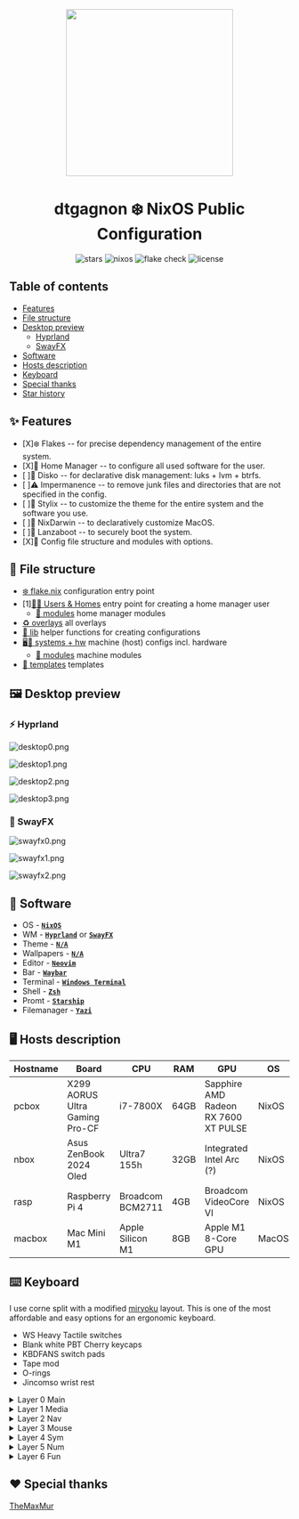 <div align="center"><img src="assets/nixos-logo.png" width="300px"></div>
<h1 align="center">dtgagnon ❄️ NixOS Public Configuration</h1>

<div align="center">

![stars](https://img.shields.io/github/stars/TheMaxMur/NixOS-Configuration?label=Stars&color=F5A97F&labelColor=303446&style=flat&logo=starship&logoColor=F5A97F)
![nixos](https://img.shields.io/badge/NixOS-unstable-blue.svg?style=flat&logo=nixos&logoColor=CAD3F5&colorA=24273A&colorB=8aadf4)
![flake check](https://img.shields.io/static/v1?label=Nix%20Flake&message=Check&style=flat&logo=nixos&colorA=24273A&colorB=9173ff&logoColor=CAD3F5)
![license](https://img.shields.io/static/v1.svg?style=flat&label=License&message=Unlicense&colorA=24273A&colorB=91d7e3&logo=unlicense&logoColor=91d7e3&)

</div>

## Table of contents

- [Features](#-features)
- [File structure](#-file-structure)
- [Desktop preview](#%EF%B8%8F-desktop-preview)
  - [Hyprland](#-hyprland)
  - [SwayFX](#-swayfx)
- [Software](#-software)
- [Hosts description](#%EF%B8%8F-hosts-description)
- [Keyboard](#%EF%B8%8F-keyboard)
- [Special thanks](#%EF%B8%8F-special-thanks)
- [Star history](#-star-history)

## ✨ Features 

- [X]❄️ Flakes -- for precise dependency management of the entire system.
- [X]🏡 Home Manager -- to configure all used software for the user.
- [ ]💽 Disko -- for declarative disk management: luks + lvm + btrfs.
- [ ]⚠️ Impermanence -- to remove junk files and directories that are not specified in the config.
- [ ]💈 Stylix -- to customize the theme for the entire system and the software you use.
- [ ]🍎 NixDarwin -- to declaratively customize MacOS.
- [ ]🔐 Lanzaboot -- to securely boot the system.
- [X]📁 Config file structure and modules with options.

## 📁 File structure

- [❄️ flake.nix](flake.nix) configuration entry point
- [1][👤🏡 Users & Homes](homes/) entry point for creating a home manager user
    - [🧩 modules](modules/home/) home manager modules 
- [♻️ overlays](overlays/) all overlays
- [📃 lib](lib/) helper functions for creating configurations
- [🖥️💾 systems + hw](systems/) machine (host) configs incl. hardware
    - [🧩 modules](modules/nixos/) machine modules
- [📄 templates](templates/) templates

## 🖼️ Desktop preview

### ⚡ Hyprland

![desktop0.png](assets/github/desktop0.png)

![desktop1.png](assets/github/desktop1.png)

![desktop2.png](assets/github/desktop2.png)

![desktop3.png](assets/github/desktop3.png)

### 💪 SwayFX

![swayfx0.png](assets/github/swayfx/image0.png)

![swayfx1.png](assets/github/swayfx/image1.png)

![swayfx2.png](assets/github/swayfx/image2.png)

## 📘 Software

 - OS - [**`NixOS`**](https://nixos.org/)
 - WM - [**`Hyprland`**](https://hyprland.org/) or [**`SwayFX`**](https://github.com/WillPower3309/swayfx)
 - Theme - [**`N/A`**]()
 - Wallpapers - [**`N/A`**]()
 - Editor - [**`Neovim`**](https://neovim.io/)
 - Bar - [**`Waybar`**](https://github.com/Alexays/Waybar)
 - Terminal - [**`Windows Terminal`**](https://)
 - Shell - [**`Zsh`**](https://)
 - Promt - [**`Starship`**](https://starship.rs/)
 - Filemanager - [**`Yazi`**](https://github.com/sxyazi/yazi)

## 🖥️ Hosts description

| Hostname | Board | CPU | RAM | GPU | OS | State |
| --- | --- | --- | --- | --- | --- | --- |
| pcbox | X299 AORUS Ultra Gaming Pro-CF | i7-7800X | 64GB | Sapphire AMD Radeon RX 7600 XT PULSE | NixOS | OK |
| nbox | Asus ZenBook 2024 Oled | Ultra7 155h | 32GB | Integrated Intel Arc (?) | NixOS | OK |
| rasp | Raspberry Pi 4 | Broadcom BCM2711 | 4GB | Broadcom VideoCore VI | NixOS | OK |
| macbox | Mac Mini M1 | Apple Silicon M1 | 8GB | Apple M1 8-Core GPU | MacOS | ? |

## ⌨️ Keyboard

I use corne split with a modified [miryoku](https://github.com/manna-harbour/miryoku) layout. This is one of the most affordable and easy options for an ergonomic keyboard. 

- WS Heavy Tactile switches
- Blank white PBT Cherry keycaps
- KBDFANS switch pads
- Tape mod
- O-rings
- Jincomso wrist rest 

<details><summary>Layer 0 Main</summary>

![layer-0.png](assets/keyboard/layer-0.png)

</details>

<details><summary>Layer 1 Media</summary>

![layer-1.png](assets/keyboard/layer-1.png)

</details>

<details><summary>Layer 2 Nav</summary>

![layer-2.png](assets/keyboard/layer-2.png)

</details>

<details><summary>Layer 3 Mouse</summary>

![layer-3.png](assets/keyboard/layer-3.png)

</details>

<details><summary>Layer 4 Sym</summary>

![layer-4.png](assets/keyboard/layer-4.png)

</details>

<details><summary>Layer 5 Num</summary>

![layer-5.png](assets/keyboard/layer-5.png)

</details>

<details><summary>Layer 6 Fun</summary>

![layer-6.png](assets/keyboard/layer-6.png)

</details>

## ❤️ Special thanks

[TheMaxMur](https://github.com/TheMaxMur)
